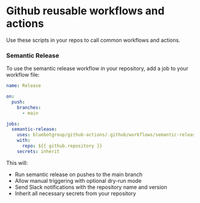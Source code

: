 # Github reusable workflows and actions

Use these scripts in your repos to call common workflows and actions.

### Semantic Release

To use the semantic release workflow in your repository, add a job to your workflow file:

```yaml
name: Release

on:
  push:
    branches:
      - main

jobs:
  semantic-release:
    uses: bluebotgroup/github-actions/.github/workflows/semantic-release.yaml@main
    with:
      repo: ${{ github.repository }}
    secrets: inherit
```

This will:
- Run semantic release on pushes to the main branch
- Allow manual triggering with optional dry-run mode
- Send Slack notifications with the repository name and version
- Inherit all necessary secrets from your repository
